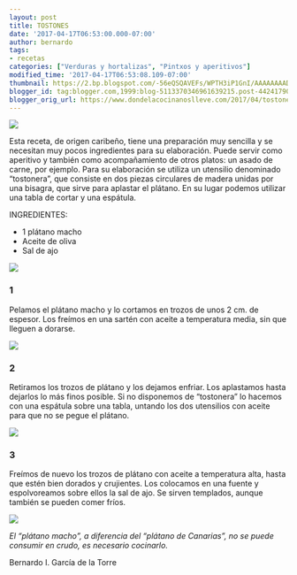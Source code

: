 ```yaml
---
layout: post
title: TOSTONES
date: '2017-04-17T06:53:00.000-07:00'
author: bernardo
tags:
- recetas
categories: ["Verduras y hortalizas", "Pintxos y aperitivos"]
modified_time: '2017-04-17T06:53:08.109-07:00'
thumbnail: https://2.bp.blogspot.com/-56eQSQAVEFs/WPTH3iP1GnI/AAAAAAAADi4/gLYDlwTW-vIX08xImhq_0SmYJWUr7xY7QCLcB/s400/07.JPG
blogger_id: tag:blogger.com,1999:blog-5113370346961639215.post-4424179051606452932
blogger_orig_url: https://www.dondelacocinanoslleve.com/2017/04/tostones.html
---
```


![](https://2.bp.blogspot.com/-56eQSQAVEFs/WPTH3iP1GnI/AAAAAAAADi4/gLYDlwTW-vIX08xImhq_0SmYJWUr7xY7QCLcB/s400/07.JPG)

  
Esta receta, de origen caribeño, tiene una preparación muy sencilla y se necesitan muy pocos ingredientes para su elaboración. Puede servir como aperitivo y también como acompañamiento de otros platos: un asado de carne, por ejemplo. Para su elaboración se utiliza un utensilio denominado “tostonera”, que consiste en dos piezas circulares de madera unidas por una bisagra, que sirve para aplastar el plátano. En su lugar podemos utilizar una tabla de cortar y una espátula.  

INGREDIENTES:
* 1 plátano macho
* Aceite de oliva
* Sal de ajo  

![](https://3.bp.blogspot.com/-__mHM4aeFYc/WPTH_zO0OGI/AAAAAAAADi8/56WTe_ThGFAfEc9aRshjkZlSy9Hy5l8RACLcB/s320/01.JPG)

  

### 1

Pelamos el plátano macho y lo cortamos en trozos de unos 2 cm. de espesor. Los freímos en una sartén con aceite a temperatura media, sin que lleguen a dorarse.  

![](https://3.bp.blogspot.com/-pRSjlUtZZj8/WPTIHIHI3dI/AAAAAAAADjA/BQf1ynlFXeg8EZSn6szCkxXA6IuRhOGRACLcB/s320/03.JPG)



### 2

Retiramos los trozos de plátano y los dejamos enfriar. Los aplastamos hasta dejarlos lo más finos posible. Si no disponemos de “tostonera” lo hacemos con una espátula sobre una tabla, untando los dos utensilios con aceite para que no se pegue el plátano.  

![](https://4.bp.blogspot.com/-DCkUtjOmvmA/WPTIP7sKbZI/AAAAAAAADjE/NUKOHt9myEInWYBEBrsn2XhqSs-A6wbHACLcB/s320/04.JPG)

  

### 3

Freímos de nuevo los trozos de plátano con aceite a temperatura alta, hasta que estén bien dorados y crujientes. Los colocamos en una fuente y espolvoreamos sobre ellos la sal de ajo. Se sirven templados, aunque también se pueden comer fríos.  

![](https://3.bp.blogspot.com/-tc-0lGPVoU8/WPTIXJuNYiI/AAAAAAAADjI/wmwEei4ya5Um2ffHy8Vu_tToVIAtCzgWACLcB/s320/05.JPG)

  
_El “plátano macho”, a diferencia del “plátano de Canarias”, no se puede consumir en crudo, es necesario cocinarlo._  

Bernardo I. García de la Torre

